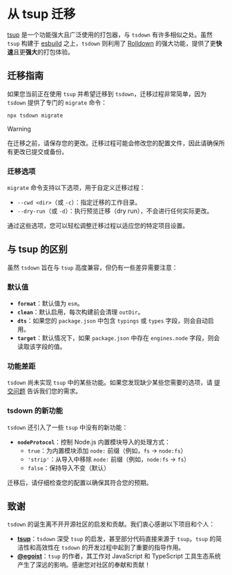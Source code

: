 # 从 tsup 迁移

[tsup](https://tsup.egoist.dev/) 是一个功能强大且广泛使用的打包器，与 `tsdown` 有许多相似之处。虽然 `tsup` 构建于 [esbuild](https://esbuild.github.io/) 之上，`tsdown` 则利用了 [Rolldown](https://rolldown.rs/) 的强大功能，提供了更**快速**且更**强大**的打包体验。

## 迁移指南

如果您当前正在使用 `tsup` 并希望迁移到 `tsdown`，迁移过程非常简单，因为 `tsdown` 提供了专门的 `migrate` 命令：

```bash
npx tsdown migrate
```

> [!WARNING]
> 在迁移之前，请保存您的更改。迁移过程可能会修改您的配置文件，因此请确保所有更改已提交或备份。

### 迁移选项

`migrate` 命令支持以下选项，用于自定义迁移过程：

- `--cwd <dir>`（或 `-c`）：指定迁移的工作目录。
- `--dry-run`（或 `-d`）：执行预览迁移（dry run），不会进行任何实际更改。

通过这些选项，您可以轻松调整迁移过程以适应您的特定项目设置。

## 与 tsup 的区别

虽然 `tsdown` 旨在与 `tsup` 高度兼容，但仍有一些差异需要注意：

### 默认值

- **`format`**：默认值为 `esm`。
- **`clean`**：默认启用，每次构建前会清理 `outDir`。
- **`dts`**：如果您的 `package.json` 中包含 `typings` 或 `types` 字段，则会自动启用。
- **`target`**：默认情况下，如果 `package.json` 中存在 `engines.node` 字段，则会读取该字段的值。

### 功能差距

`tsdown` 尚未实现 `tsup` 中的某些功能。如果您发现缺少某些您需要的选项，请 [提交问题](https://github.com/rolldown/tsdown/issues) 告诉我们您的需求。

### tsdown 的新功能

`tsdown` 还引入了一些 `tsup` 中没有的新功能：

- **`nodeProtocol`**：控制 Node.js 内置模块导入的处理方式：
  - `true`：为内置模块添加 `node:` 前缀（例如，`fs` → `node:fs`）
  - `'strip'`：从导入中移除 `node:` 前缀（例如，`node:fs` → `fs`）
  - `false`：保持导入不变（默认）

迁移后，请仔细检查您的配置以确保其符合您的预期。

## 致谢

`tsdown` 的诞生离不开开源社区的启发和贡献。我们衷心感谢以下项目和个人：

- **[tsup](https://tsup.egoist.dev/)**：`tsdown` 深受 `tsup` 的启发，甚至部分代码直接来源于 `tsup`。`tsup` 的简洁性和高效性在 `tsdown` 的开发过程中起到了重要的指导作用。
- **[@egoist](https://github.com/egoist)**：`tsup` 的作者，其工作对 JavaScript 和 TypeScript 工具生态系统产生了深远的影响。感谢您对社区的奉献和贡献！
